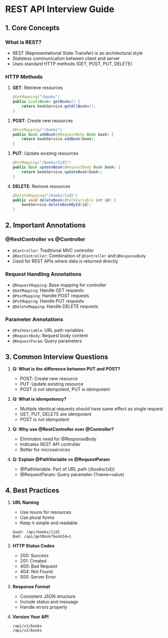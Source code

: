 # REST API Interview Guide

## 1. Core Concepts

### What is REST?
- REST (Representational State Transfer) is an architectural style
- Stateless communication between client and server
- Uses standard HTTP methods (GET, POST, PUT, DELETE)

### HTTP Methods
1. **GET**: Retrieve resources
   ```java
   @GetMapping("/books")
   public List<Book> getBooks() {
       return bookService.getAllBooks();
   }
   ```

2. **POST**: Create new resources
   ```java
   @PostMapping("/books")
   public Book addBook(@RequestBody Book book) {
       return bookService.addBook(book);
   }
   ```

3. **PUT**: Update existing resources
   ```java
   @PutMapping("/books/{id}")
   public Book updateBook(@RequestBody Book book) {
       return bookService.updateBook(book);
   }
   ```

4. **DELETE**: Remove resources
   ```java
   @DeleteMapping("/books/{id}")
   public void deleteBook(@PathVariable int id) {
       bookService.deleteBookById(id);
   }
   ```

## 2. Important Annotations

### @RestController vs @Controller
- `@Controller`: Traditional MVC controller
- `@RestController`: Combination of `@Controller` and `@ResponseBody`
- Used for REST APIs where data is returned directly

### Request Handling Annotations
- `@RequestMapping`: Base mapping for controller
- `@GetMapping`: Handle GET requests
- `@PostMapping`: Handle POST requests
- `@PutMapping`: Handle PUT requests
- `@DeleteMapping`: Handle DELETE requests

### Parameter Annotations
- `@PathVariable`: URL path variables
- `@RequestBody`: Request body content
- `@RequestParam`: Query parameters

## 3. Common Interview Questions

1. **Q: What is the difference between PUT and POST?**
   - POST: Create new resource
   - PUT: Update existing resource
   - POST is not idempotent, PUT is idempotent

2. **Q: What is idempotency?**
   - Multiple identical requests should have same effect as single request
   - GET, PUT, DELETE are idempotent
   - POST is not idempotent

3. **Q: Why use @RestController over @Controller?**
   - Eliminates need for @ResponseBody
   - Indicates REST API controller
   - Better for microservices

4. **Q: Explain @PathVariable vs @RequestParam**
   - @PathVariable: Part of URL path (/books/{id})
   - @RequestParam: Query parameter (?name=value)

## 4. Best Practices

1. **URL Naming**
   - Use nouns for resources
   - Use plural forms
   - Keep it simple and readable
   ```
   Good: /api/books/{id}
   Bad: /api/getBook?bookId=1
   ```

2. **HTTP Status Codes**
   - 200: Success
   - 201: Created
   - 400: Bad Request
   - 404: Not Found
   - 500: Server Error

3. **Response Format**
   - Consistent JSON structure
   - Include status and message
   - Handle errors properly

4. **Version Your API**
   ```
   /api/v1/books
   /api/v2/books
   ```